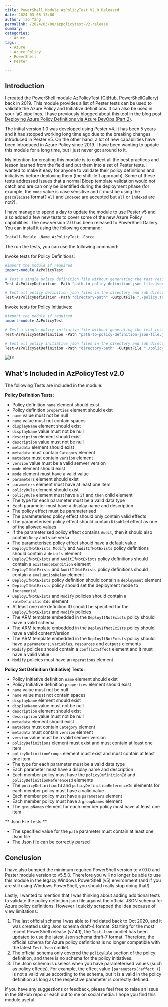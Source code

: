 ```yaml
---
title: PowerShell Module AzPolicyTest V2.0 Released
date: 2024-03-08 13:00
author: Tao Yang
permalink: /2024/03/08/azpolicytest-v2-release
summary:
categories:
  - Azure
tags:
  - Azure
  - Azure Policy
  - PowerShell
  - Pester

---
```


## Introduction
I created the PowerShell module AzPolicyTest ([GitHub](https://github.com/tyconsulting/AzPolicyTest), [PowerShellGallery](https://www.powershellgallery.com/packages/AzPolicyTest)) back in 2019. This module provides a list of Pester tests can be used to validate the Azure Policy and Initiative definitions. It can also be used in your IaC pipelines. I have previously blogged about this tool in the blog post [Deploying Azure Policy Definitions via Azure DevOps (Part 2)](https://blog.tyang.org/2019/05/19/deploying-azure-policy-definitions-via-azure-devops-part-2/).

The initial version 1.0 was developed using Pester v4. It has been 5 years and it has stopped working long time ago due to the breaking changes introduced in Pester v5. On the other hand, a lot of new capabilities have been introduced in Azure Policy since 2019. I have been wanting to update this module for a long time, but I just never got around to it.

My intention for creating this module is to collect all the best practices and lesson learned from the field and put them into a set of Pester tests. I wanted to make it easy for anyone to validate their policy definitions and initiatives before deploying them (the shift-left approach). Some of these tests addressed issues that a normal Bicep template validation would not catch and are can only be identified during the deployment phase (for example, the `mode` value is case sensitive and it must be using the `pascaleCase` format? `All` and `Indexed` are accepted but `all` or `indexed` are not?).

I have manage to spend a day to update the module to use Pester v5 and also added a few new tests to cover some of the new Azure Policy capabilities. The new version 2.0 has been released to PowerShell Gallery. You can install it using the following command:

```powershell
Install-Module -Name AzPolicyTest -Force
```

The run the tests, you can use the following command:

Invoke tests for Policy Definitions:

```powershell
#import the module if required
import-module AzPolicyTest

# Test a single policy definition file without generating the test results output file
Test-AzPolicyDefinition -Path "path-to-policy-definition-json-file.json" -OutputFile "C:\Temp\MyTestResult.xml"

# Test all policy definition json files in the directory and sub directories and store the test results in a file
Test-AzPolicyDefinition -Path "directory-path" -OutputFile "./policy.tests.xml"

```

Invoke tests for Policy Initiatives:

```powershell
#import the module if required
import-module AzPolicyTest

# Test a single policy initiative file without generating the test results output file
Test-AzPolicySetDefinition -Path "path-to-policy-definition-json-file.json" -OutputFile "C:\Temp\MyTestResult.xml"

# Test all policy initiative json files in the directory and sub directories and store the test results in a file
Test-AzPolicySetDefinition -Path "directory-path" -OutputFile "./policy.tests.xml"

```

![01](../../../../assets/images/2024/03/azpolicytest-01.jpg)

## What's Included in AzPolicyTest v2.0

The following Tests are included in the module:

**Policy Definition Tests:**

* Policy definition `name` element should exist
* Policy definition `properties` element should exist
* `name` value must not be null
* `name` value must not contain spaces
* `displayName` element should exist
* `displayName` value must not be null
* `description` element should exist
* `description` value must not be null
* `metadata` element should exist
* `metadata` must contain `Category` element
* `metadata` must contain `version` element
* `version` value must be a valid semver version
* `mode` element should exist
* `mode` element must have a valid value
* `parameters` element should exist
* `parameters` element must have at least one item
* `policyRule` element should exist
* `policyRule` element must have a `if` and `then` child element
* The type for each parameter must be a valid data type
* Each parameter must have a display name and description
* The policy effect must be parameterised
* The parameterised policy effect should only contain valid effects
* The parameterised policy effect should contain `Disabled` effect as one of the allowed values
* If the parameterised policy effect contains `Audit`, then it should also contain `Deny` and vice versa
* The parameterised policy effect should have a default value
* `DeployIfNotExists`, `Modify` and `AuditIfNotExists` policy definitions should contain a `details` element
* `DeployIfNotExists` and `AuditIfNotExists` policy definitions should contain a `existenceCondition` element
* `DeployIfNotExists` and `AuditIfNotExists` policy definitions should contain a `evaluationDelay` element
* `DeployIfNotExists` policy definition should contain a `deployment` element
* `DeployIfNotExists` policy should set the deployment mode to `Incremental`
* `DeployIfNotExists` and `Modify` policies should contain a `roleDefinitionIds` element
* At least one role definition ID should be specified for the `DeployIfNotExists` and `Modify` policies
* The ARM template embedded in the `DeployIfNotExists` policy should have a valid schema
* The ARM template embedded in the `DeployIfNotExists` policy should have a valid contentVersion
* The ARM template embedded in the `DeployIfNotExists` policy should have a `parameters`, `variables`, `resources` and `outputs` elements
* `Modify` policies should contain a `conflictEffect` element and it must have a valid value
* `Modify` policies must have an `operations` element

**Policy Set Definition (Initiative) Tests:**

* Policy Initiative definition `name` element should exist
* Policy Initiative definition `properties` element should exist
* `name` value must not be null
* `name` value must not contain spaces
* `displayName` element should exist
* `displayName` value must not be null
* `description` element should exist
* `description` value must not be null
* `metadata` element should exist
* `metadata` must contain `Category` element
* `metadata` must contain `version` element
* `version` value must be a valid semver version
* `policyDefinitions` element must exist and must contain at least one item
* `policyDefinitionGroups` element must exist and must contain at least one item
* The type for each parameter must be a valid data type
* Each parameter must have a display name and description
* Each member policy must have the `policyDefinitionId` and `policyDefinitionReferenceId` elements
* The `policyDefinitionId` and `policyDefinitionReferenceId` elements for each member policy must have a valid value
* Each member policy must have a `parameters` element
* Each member policy must have a `groupNames` element
* The `groupNames` element for each member policy must have at least one item

** Json File Tests:**

* The specified value for the `path` parameter must contain at least one Json file
* The Json file can be correctly parsed

## Conclusion

I have also bumped the minimum required PowerShell version to v7.0.0 and Pester module version to v5.5.0. Therefore you will no longer be able to use this module in the legacy Windows PowerShell (v5) environment (and if you are still using Windows PowerShell, you should really stop doing that!).

Lastly, I wanted to mention that I was thinking about adding additional tests to validate the policy definition json file against the official JSON schema for Azure policy definitions. However I quickly scrapped the idea because of view limitations:

1. The last official schema I was able to find dated back to Oct 2020, and it was created using Json schema draft-4 format. Starting for the most recent PowerShell release (v7.4.1), the `Test-Json` cmdlet has been updated to use the latest Json schema draft-7 format. Therefore, the official schema for Azure policy definitions is no longer compatible with the latest `Test-Json` cmdlet.
2. The official schema only covered the `policyRule` section of the policy definition, and there is no schema for the policy initiatives.
3. The Json schema is useless when you have parameterised values (such as policy effects). For example, the effect value `[parameters('effect')]` is not a valid value according to the schema, but it is a valid in the policy definition as long as the respective parameter is correctly defined.

If you have any suggestions or feedback, please feel free to raise an issue in the GitHub repo or each out to me on social media. I hope you find this module useful.